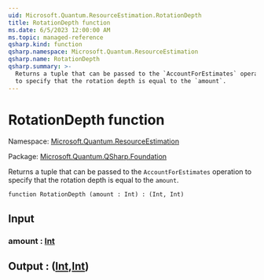 ```yaml
---
uid: Microsoft.Quantum.ResourceEstimation.RotationDepth
title: RotationDepth function
ms.date: 6/5/2023 12:00:00 AM
ms.topic: managed-reference
qsharp.kind: function
qsharp.namespace: Microsoft.Quantum.ResourceEstimation
qsharp.name: RotationDepth
qsharp.summary: >-
  Returns a tuple that can be passed to the `AccountForEstimates` operation
  to specify that the rotation depth is equal to the `amount`.
---
```


# RotationDepth function

Namespace: [Microsoft.Quantum.ResourceEstimation](xref:Microsoft.Quantum.ResourceEstimation)

Package: [Microsoft.Quantum.QSharp.Foundation](https://nuget.org/packages/Microsoft.Quantum.QSharp.Foundation)


Returns a tuple that can be passed to the `AccountForEstimates` operationto specify that the rotation depth is equal to the `amount`.

```qsharp
function RotationDepth (amount : Int) : (Int, Int)
```


## Input

### amount : [Int](xref:microsoft.quantum.qsharp.valueliterals#int-literals)





## Output : ([Int](xref:microsoft.quantum.qsharp.valueliterals#int-literals),[Int](xref:microsoft.quantum.qsharp.valueliterals#int-literals))


